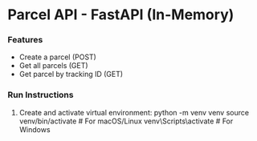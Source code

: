 # Parcel API - FastAPI (In-Memory)

### Features
- Create a parcel (POST)
- Get all parcels (GET)
- Get parcel by tracking ID (GET)

### Run Instructions

1. Create and activate virtual environment:
python -m venv venv
source venv/bin/activate  # For macOS/Linux
venv\Scripts\activate     # For Windows
